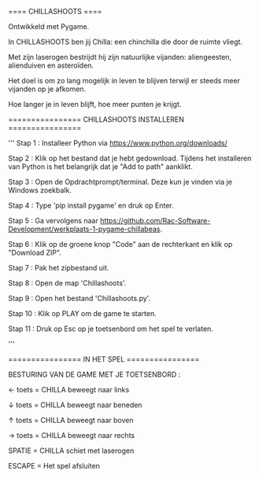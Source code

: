 ==== CHILLASHOOTS ====

Ontwikkeld met Pygame.

In CHILLASHOOTS ben jij Chilla: een chinchilla die door de ruimte vliegt.

Met zijn laserogen bestrijdt hij zijn natuurlijke vijanden: aliengeesten, alienduiven en asteroïden.

Het doel is om zo lang mogelijk in leven te blijven terwijl er steeds meer vijanden op je afkomen.

Hoe langer je in leven blijft, hoe meer punten je krijgt.


================ CHILLASHOOTS INSTALLEREN ================

'''
Stap 1 : Installeer Python via https://www.python.org/downloads/

Stap 2 : Klik op het bestand dat je hebt gedownload. Tijdens het installeren van Python is het belangrijk dat je "Add to path" aanklikt.

Stap 3 : Open de Opdrachtprompt/terminal. Deze kun je vinden via je Windows zoekbalk.

Stap 4 : Type 'pip install pygame' en druk op Enter.

Stap 5 : Ga vervolgens naar https://github.com/Rac-Software-Development/werkplaats-1-pygame-chillabeas.

Stap 6 : Klik op de groene knop "Code" aan de rechterkant en klik op "Download ZIP".

Stap 7 : Pak het zipbestand uit.

Stap 8 : Open de map 'Chillashoots'.

Stap 9 : Open het bestand 'Chillashoots.py'.

Stap 10 : Klik op PLAY om de game te starten.

Stap 11 : Druk op Esc op je toetsenbord om het spel te verlaten.

'''

================ IN HET SPEL ================


BESTURING VAN DE GAME MET JE TOETSENBORD :

← toets = CHILLA beweegt naar links

↓ toets = CHILLA beweegt naar beneden

↑ toets = CHILLA beweegt naar boven

→ toets = CHILLA beweegt naar rechts

SPATIE = CHILLA schiet met laserogen

ESCAPE = Het spel afsluiten



